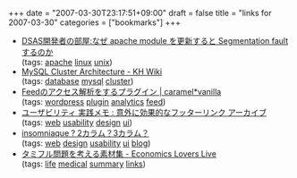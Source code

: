 +++
date = "2007-03-30T23:17:51+09:00"
draft = false
title = "links for 2007-03-30"
categories = ["bookmarks"]
+++

<ul class="delicious">
	<li>
		<div class="delicious-link"><a href="http://dsas.blog.klab.org/archives/50972695.html">DSAS開発者の部屋:なぜ apache module を更新すると Segmentation fault するのか</a></div>
		<div class="delicious-tags">(tags: <a href="http://del.icio.us/nobu666/apache">apache</a> <a href="http://del.icio.us/nobu666/linux">linux</a> <a href="http://del.icio.us/nobu666/unix">unix</a>)</div>
	</li>
	<li>
		<div class="delicious-link"><a href="http://k.hirohama.biz/wiki/index.php/MySQL_Cluster_Architecture">MySQL Cluster Architecture - KH Wiki</a></div>
		<div class="delicious-tags">(tags: <a href="http://del.icio.us/nobu666/database">database</a> <a href="http://del.icio.us/nobu666/mysql">mysql</a> <a href="http://del.icio.us/nobu666/cluster">cluster</a>)</div>
	</li>
	<li>
		<div class="delicious-link"><a href="http://caramel-tea.com/2007/03/fedafi/">Feedのアクセス解析をするプラグイン | caramel*vanilla</a></div>
		<div class="delicious-tags">(tags: <a href="http://del.icio.us/nobu666/wordpress">wordpress</a> <a href="http://del.icio.us/nobu666/plugin">plugin</a> <a href="http://del.icio.us/nobu666/analytics">analytics</a> <a href="http://del.icio.us/nobu666/feed">feed</a>)</div>
	</li>
	<li>
		<div class="delicious-link"><a href="http://www.bebit.co.jp/memo/archives/2007/03/post_59.html">ユーザビリティ 実践メモ : 意外に効果的なフッターリンク アーカイブ</a></div>
		<div class="delicious-tags">(tags: <a href="http://del.icio.us/nobu666/web">web</a> <a href="http://del.icio.us/nobu666/usability">usability</a> <a href="http://del.icio.us/nobu666/design">design</a> <a href="http://del.icio.us/nobu666/ui">ui</a>)</div>
	</li>
	<li>
		<div class="delicious-link"><a href="http://bleu.raindrop.jp/310/">insomniaque ? 2カラム？3カラム？</a></div>
		<div class="delicious-tags">(tags: <a href="http://del.icio.us/nobu666/web">web</a> <a href="http://del.icio.us/nobu666/design">design</a> <a href="http://del.icio.us/nobu666/usability">usability</a> <a href="http://del.icio.us/nobu666/ui">ui</a> <a href="http://del.icio.us/nobu666/blog">blog</a>)</div>
	</li>
	<li>
		<div class="delicious-link"><a href="http://d.hatena.ne.jp/tanakahidetomi/20070330#p1">タミフル問題を考える素材集 - Economics Lovers Live</a></div>
		<div class="delicious-tags">(tags: <a href="http://del.icio.us/nobu666/life">life</a> <a href="http://del.icio.us/nobu666/medical">medical</a> <a href="http://del.icio.us/nobu666/summary">summary</a> <a href="http://del.icio.us/nobu666/links">links</a>)</div>
	</li>
</ul>
